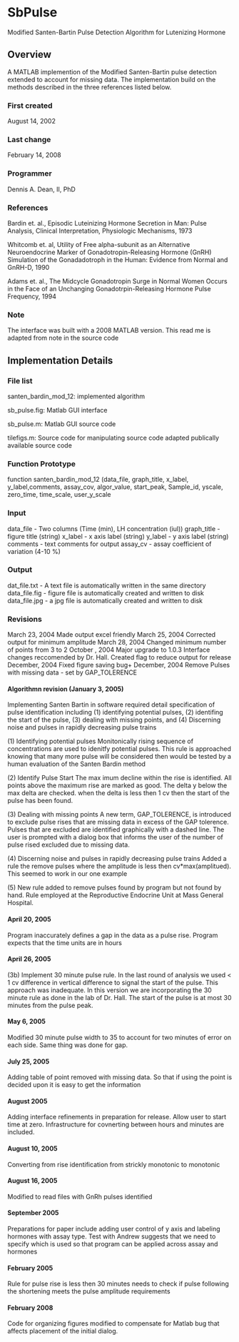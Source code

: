 # SbPulse
Modified Santen-Bartin Pulse Detection Algorithm for Lutenizing Hormone

## Overview
A MATLAB implemention of the Modified Santen-Bartin pulse detection extended to account for missing data.  The implementation build on the methods described in the three references listed below.

### First created
August 14, 2002

### Last change
February 14, 2008

### Programmer
Dennis A. Dean, II, PhD

### References

Bardin et. al., Episodic Luteinizing Hormone Secretion in Man: Pulse Analysis, Clinical Interpretation, Physiologic Mechanisms, 1973

Whitcomb et. al, Utility of Free alpha-subunit as an Alternative Neuroendocrine Marker of Gonadotropin-Releasing Hormone (GnRH) Simulation of the Gonadadotroph in the Human: Evidence from Normal and GnRH-D, 1990

Adams et. al., The Midcycle Gonadotropin Surge in Normal Women Occurs in the Face of an Unchanging Gonadotrpin-Releasing Hormone Pulse Frequency, 1994

### Note

The interface was built with a 2008 MATLAB version. This read me is adapted from note in the source code

## Implementation Details

### File list

santen_bardin_mod_12: implemented algorithm

sb_pulse.fig: Matlab GUI interface

sb_pulse.m: Matlab GUI source code

tilefigs.m: Source code for manipulating source code adapted publically available source code



### Function Prototype
function santen_bardin_mod_12 (data_file, graph_title, x_label, y_label,comments, assay_cov, algor_value, start_peak, Sample_id, yscale, zero_time, time_scale, user_y_scale

### Input
   data_file - Two columns (Time (min), LH concentration (iul))
   graph_title - figure title (string)
   x_label - x axis label (string)
   y_label - y axis label (string)
   comments - text comments for output
   assay_cv - assay coefficient of variation (4-10 %)

### Output
   dat_file.txt - A text file is automatically written in the same
   directory
   data_file.fig - figure file is automatically created and written to
   disk
   data_file.jpg - a jpg file is automatically created and written to
   disk

### Revisions
   March 23, 2004  Made output excel friendly
   March 25, 2004  Corrected output for minimum amplitude
   March 28, 2004  Changed minimum number of points from 3 to 2
   October , 2004  Major upgrade to 1.0.3 Interface changes reccomended
                   by Dr. Hall. Created flag to reduce output for release
   December, 2004  Fixed figure saving bug+
   December, 2004  Remove Pulses with missing data - set by GAP_TOLERENCE

#### Algorithmn revision (January 3, 2005)
Implementing Santen Bartin in software required detail specification of
pulse identification including (1) identifying potential pulses,
(2) identifing the start of the pulse, (3) dealing with missing points,
and (4) Discerning noise and pulses in rapidly decreasing pulse trains

(1) Identifying potential pulses
Monitonically rising sequence of concentrations are used to idenitfy
potential pulses.  This rule is approached knowing that many more
pulse will be considered then would be tested by a human evaluation of
the Santen Bardin method

(2) Identify Pulse Start
The max imum decline within the rise is identified.  All points above the
maximum rise are marked as good.  The delta y below the max delta are
checked.  when the delta is less then 1 cv then the start of the pulse
has been found.

(3) Dealing with missing points
A new term, GAP_TOLERENCE, is introduced to exclude pulse rises that
are missing data in excess of the GAP tolerence. Pulses that are excluded
are identified graphically with a dashed line. The user is prompted with
a dialog box that informs the user of the number of pulse rised excluded
due to missing data.

(4) Discerning noise and pulses in rapidly decreasing pulse trains
Added a rule the remove pulses where the amplitude is less then
cv*max(amplitued).  This seemed to work in our one example

(5) New rule added to remove pulses found by program but not found by
hand.  Rule employed at the Reproductive Endocrine Unit at Mass General
Hospital.

#### April 20, 2005
Program inaccurately defines a gap in the data as a pulse rise.  Program
expects that the time units are in hours

#### April 26, 2005
(3b) Implement 30 minute pulse rule.  In the last round of analysis we used
< 1 cv difference in vertical difference to signal the start of the
pulse.  This approach was inadequate.  In this version we are
incorporating the 30 minute rule as done in the lab of Dr. Hall. The
start of the pulse is at most 30 minutes from the pulse peak.

#### May 6, 2005
Modified 30 minute pulse width to 35 to account for two minutes of error
on each side.  Same thing was done for gap.

#### July 25, 2005
Adding table of point removed with missing data. So that if using the
point is decided upon it is easy to get the information

#### August 2005
Adding interface refinements in preparation for release. Allow user to
start time at zero.  Infrastructure for covnerting between hours and
minutes are included.

#### August 10, 2005
Converting from rise identification from strickly monotonic to monotonic

#### August 16, 2005
Modified to read files with GnRh pulses identified

#### September 2005
Preparations for paper include adding user control of y axis and labeling
hormones with assay type.  Test with Andrew suggests that we need to
specify which is used so that program can be applied across assay and
hormones

#### February 2005
Rule for pulse rise is less then 30 minutes needs to check if pulse
following the shortening meets the pulse amplitude requirements

#### February 2008
Code for organizing figures modified to compensate for Matlab bug
that affects placement of the initial dialog.
